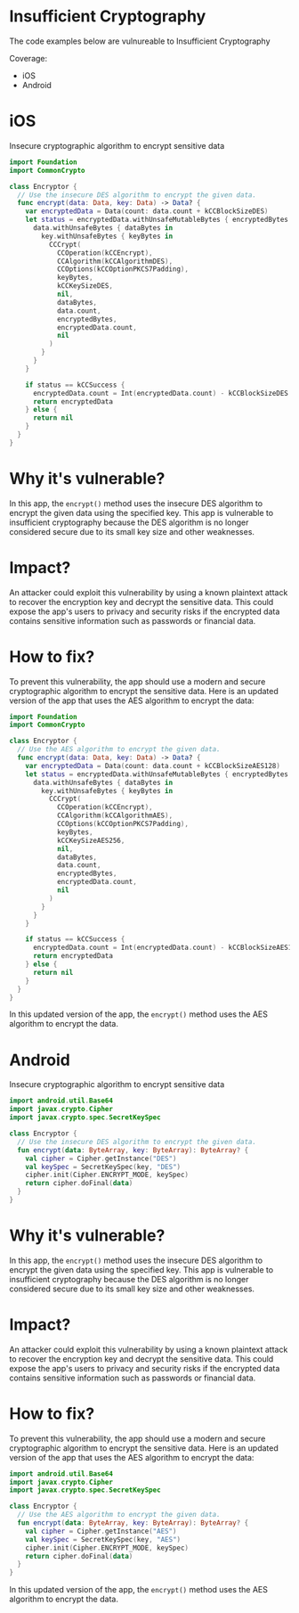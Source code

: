 # Insufficient Cryptography

The code examples below are vulnureable to Insufficient Cryptography

Coverage:

- iOS
- Android

# iOS

Insecure cryptographic algorithm to encrypt sensitive data

```swift
import Foundation
import CommonCrypto

class Encryptor {
  // Use the insecure DES algorithm to encrypt the given data.
  func encrypt(data: Data, key: Data) -> Data? {
    var encryptedData = Data(count: data.count + kCCBlockSizeDES)
    let status = encryptedData.withUnsafeMutableBytes { encryptedBytes in
      data.withUnsafeBytes { dataBytes in
        key.withUnsafeBytes { keyBytes in
          CCCrypt(
            CCOperation(kCCEncrypt),
            CCAlgorithm(kCCAlgorithmDES),
            CCOptions(kCCOptionPKCS7Padding),
            keyBytes,
            kCCKeySizeDES,
            nil,
            dataBytes,
            data.count,
            encryptedBytes,
            encryptedData.count,
            nil
          )
        }
      }
    }

    if status == kCCSuccess {
      encryptedData.count = Int(encryptedData.count) - kCCBlockSizeDES
      return encryptedData
    } else {
      return nil
    }
  }
}
```

# Why it's vulnerable?
In this app, the ```encrypt()``` method uses the insecure DES algorithm to encrypt the given data using the specified key. This app is vulnerable to insufficient cryptography because the DES algorithm is no longer considered secure due to its small key size and other weaknesses.

# Impact?
An attacker could exploit this vulnerability by using a known plaintext attack to recover the encryption key and decrypt the sensitive data. This could expose the app's users to privacy and security risks if the encrypted data contains sensitive information such as passwords or financial data.

# How to fix?
To prevent this vulnerability, the app should use a modern and secure cryptographic algorithm to encrypt the sensitive data. Here is an updated version of the app that uses the AES algorithm to encrypt the data:

```swift
import Foundation
import CommonCrypto

class Encryptor {
  // Use the AES algorithm to encrypt the given data.
  func encrypt(data: Data, key: Data) -> Data? {
    var encryptedData = Data(count: data.count + kCCBlockSizeAES128)
    let status = encryptedData.withUnsafeMutableBytes { encryptedBytes in
      data.withUnsafeBytes { dataBytes in
        key.withUnsafeBytes { keyBytes in
          CCCrypt(
            CCOperation(kCCEncrypt),
            CCAlgorithm(kCCAlgorithmAES),
            CCOptions(kCCOptionPKCS7Padding),
            keyBytes,
            kCCKeySizeAES256,
            nil,
            dataBytes,
            data.count,
            encryptedBytes,
            encryptedData.count,
            nil
          )
        }
      }
    }

    if status == kCCSuccess {
      encryptedData.count = Int(encryptedData.count) - kCCBlockSizeAES128
      return encryptedData
    } else {
      return nil
    }
  }
}
```

In this updated version of the app, the ```encrypt()``` method uses the AES algorithm to encrypt the data.

# Android

Insecure cryptographic algorithm to encrypt sensitive data

```kotlin
import android.util.Base64
import javax.crypto.Cipher
import javax.crypto.spec.SecretKeySpec

class Encryptor {
  // Use the insecure DES algorithm to encrypt the given data.
  fun encrypt(data: ByteArray, key: ByteArray): ByteArray? {
    val cipher = Cipher.getInstance("DES")
    val keySpec = SecretKeySpec(key, "DES")
    cipher.init(Cipher.ENCRYPT_MODE, keySpec)
    return cipher.doFinal(data)
  }
}
```

# Why it's vulnerable?
In this app, the ```encrypt()``` method uses the insecure DES algorithm to encrypt the given data using the specified key. This app is vulnerable to insufficient cryptography because the DES algorithm is no longer considered secure due to its small key size and other weaknesses.

# Impact?
An attacker could exploit this vulnerability by using a known plaintext attack to recover the encryption key and decrypt the sensitive data. This could expose the app's users to privacy and security risks if the encrypted data contains sensitive information such as passwords or financial data.

# How to fix?
To prevent this vulnerability, the app should use a modern and secure cryptographic algorithm to encrypt the sensitive data. Here is an updated version of the app that uses the AES algorithm to encrypt the data:

```kotlin
import android.util.Base64
import javax.crypto.Cipher
import javax.crypto.spec.SecretKeySpec

class Encryptor {
  // Use the AES algorithm to encrypt the given data.
  fun encrypt(data: ByteArray, key: ByteArray): ByteArray? {
    val cipher = Cipher.getInstance("AES")
    val keySpec = SecretKeySpec(key, "AES")
    cipher.init(Cipher.ENCRYPT_MODE, keySpec)
    return cipher.doFinal(data)
  }
}
```

In this updated version of the app, the ```encrypt()``` method uses the AES algorithm to encrypt the data.

